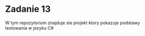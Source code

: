 # Zadanie 13

W tym repozytorium znajduje sie projekt ktory pokazuje podstawy testowania w jezyku C#